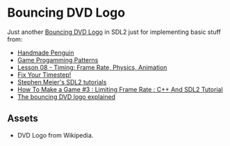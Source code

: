 # Bouncing DVD Logo

Just another [Bouncing DVD Logo](https://knowyourmeme.com/memes/bouncing-dvd-logo) in SDL2 just for implementing basic stuff from:

- [Handmade Penguin](https://davidgow.net/handmadepenguin/default.html)
- [Game Progamming Patterns](https://gameprogrammingpatterns.com/contents.html)
- [Lesson 08 - Timing: Frame Rate, Physics, Animation](https://thenumbat.github.io/cpp-course/sdl2/08/08.html)
- [Fix Your Timestep!](https://gafferongames.com/post/fix_your_timestep/)
- [Stephen Meier's SDL2 tutorials](https://stephenmeier.net/category/tutorial/sdl2/)
- [How To Make a Game #3 : Limiting Frame Rate : C++ And SDL2 Tutorial](https://www.youtube.com/watch?v=jzasDqPmtPI)
- [The bouncing DVD logo explained](http://prgreen.github.io/blog/2013/09/30/the-bouncing-dvd-logo-explained/)

## Assets

- DVD Logo from Wikipedia.
